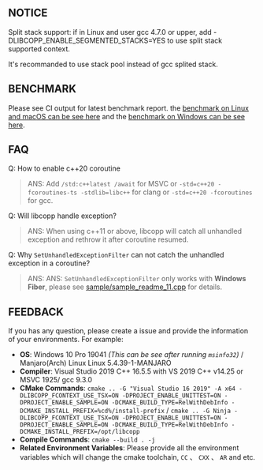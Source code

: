 
NOTICE
----------------

Split stack support: if in Linux and user gcc 4.7.0 or upper, add -DLIBCOPP\_ENABLE\_SEGMENTED\_STACKS=YES to use split stack supported context.

It's recommanded to use stack pool instead of gcc splited stack.

BENCHMARK
----------------

Please see CI output for latest benchmark report. the [benchmark on Linux and macOS can be see here](https://travis-ci.org/owt5008137/libcopp) and the [benchmark on Windows can be see here](https://ci.appveyor.com/project/owt5008137/libcopp).

FAQ
----------------

Q: How to enable c++20 coroutine

> ANS: Add ```/std:c++latest /await``` for MSVC or ```-std=c++20 -fcoroutines-ts -stdlib=libc++``` for clang or ```-std=c++20 -fcoroutines``` for gcc.

Q: Will libcopp handle exception?

> ANS: When using c++11 or above, libcopp will catch all unhandled exception and rethrow it after coroutine resumed.

Q: Why ```SetUnhandledExceptionFilter``` can not catch the unhandled exception in a coroutine?

> ANS: ANS: ```SetUnhandledExceptionFilter``` only works with **Windows Fiber**, please see [sample/sample_readme_11.cpp](sample/sample_readme_11.cpp) for details.

FEEDBACK
----------------

If you has any question, please create a issue and provide the information of your environments. For example:

+ **OS**: Windows 10 Pro 19041 *(This can be see after running ```msinfo32```)* / Manjaro(Arch) Linux Linux 5.4.39-1-MANJARO
+ **Compiler**: Visual Studio 2019 C++ 16.5.5 with VS 2019 C++ v14.25 or MSVC 1925/ gcc 9.3.0
+ **CMake Commands**: ```cmake .. -G "Visual Studio 16 2019" -A x64 -DLIBCOPP_FCONTEXT_USE_TSX=ON -DPROJECT_ENABLE_UNITTEST=ON -DPROJECT_ENABLE_SAMPLE=ON -DCMAKE_BUILD_TYPE=RelWithDebInfo -DCMAKE_INSTALL_PREFIX=%cd%/install-prefix``` / ```cmake .. -G Ninja -DLIBCOPP_FCONTEXT_USE_TSX=ON -DPROJECT_ENABLE_UNITTEST=ON -DPROJECT_ENABLE_SAMPLE=ON -DCMAKE_BUILD_TYPE=RelWithDebInfo -DCMAKE_INSTALL_PREFIX=/opt/libcopp```
+ **Compile Commands**: ```cmake --build . -j```
+ **Related Environment Variables**: Please provide all the environment variables which will change the cmake toolchain, ```CC``` 、 ```CXX``` 、 ```AR``` and etc.

